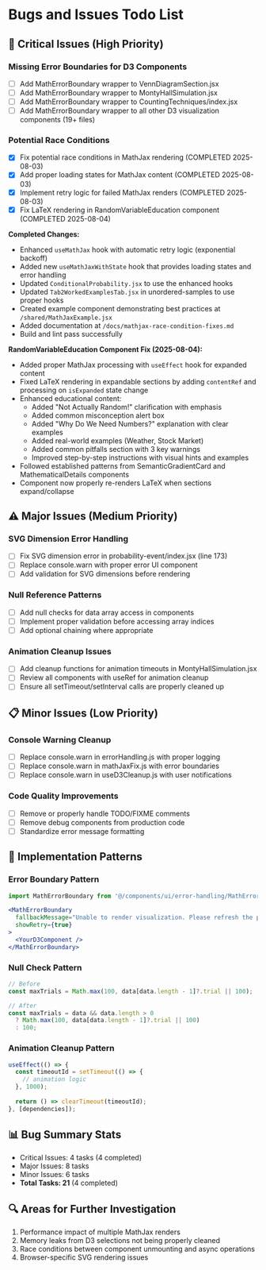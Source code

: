 # Bugs and Issues Todo List

## 🚨 Critical Issues (High Priority)

### Missing Error Boundaries for D3 Components
- [ ] Add MathErrorBoundary wrapper to VennDiagramSection.jsx
- [ ] Add MathErrorBoundary wrapper to MontyHallSimulation.jsx
- [ ] Add MathErrorBoundary wrapper to CountingTechniques/index.jsx
- [ ] Add MathErrorBoundary wrapper to all other D3 visualization components (19+ files)

### Potential Race Conditions
- [x] Fix potential race conditions in MathJax rendering (COMPLETED 2025-08-03)
- [x] Add proper loading states for MathJax content (COMPLETED 2025-08-03)
- [x] Implement retry logic for failed MathJax renders (COMPLETED 2025-08-03)
- [x] Fix LaTeX rendering in RandomVariableEducation component (COMPLETED 2025-08-04)

**Completed Changes:**
- Enhanced `useMathJax` hook with automatic retry logic (exponential backoff)
- Added new `useMathJaxWithState` hook that provides loading states and error handling
- Updated `ConditionalProbability.jsx` to use the enhanced hooks
- Updated `Tab2WorkedExamplesTab.jsx` in unordered-samples to use proper hooks
- Created example component demonstrating best practices at `/shared/MathJaxExample.jsx`
- Added documentation at `/docs/mathjax-race-condition-fixes.md`
- Build and lint pass successfully

**RandomVariableEducation Component Fix (2025-08-04):**
- Added proper MathJax processing with `useEffect` hook for expanded content
- Fixed LaTeX rendering in expandable sections by adding `contentRef` and processing on `isExpanded` state change
- Enhanced educational content:
  - Added "Not Actually Random!" clarification with emphasis
  - Added common misconception alert box
  - Added "Why Do We Need Numbers?" explanation with clear examples
  - Added real-world examples (Weather, Stock Market)
  - Added common pitfalls section with 3 key warnings
  - Improved step-by-step instructions with visual hints and examples
- Followed established patterns from SemanticGradientCard and MathematicalDetails components
- Component now properly re-renders LaTeX when sections expand/collapse

## ⚠️ Major Issues (Medium Priority)

### SVG Dimension Error Handling
- [ ] Fix SVG dimension error in probability-event/index.jsx (line 173)
- [ ] Replace console.warn with proper error UI component
- [ ] Add validation for SVG dimensions before rendering

### Null Reference Patterns
- [ ] Add null checks for data array access in components
- [ ] Implement proper validation before accessing array indices
- [ ] Add optional chaining where appropriate

### Animation Cleanup Issues
- [ ] Add cleanup functions for animation timeouts in MontyHallSimulation.jsx
- [ ] Review all components with useRef for animation cleanup
- [ ] Ensure all setTimeout/setInterval calls are properly cleaned up

## 📋 Minor Issues (Low Priority)

### Console Warning Cleanup
- [ ] Replace console.warn in errorHandling.js with proper logging
- [ ] Replace console.warn in mathJaxFix.js with error boundaries
- [ ] Replace console.warn in useD3Cleanup.js with user notifications

### Code Quality Improvements
- [ ] Remove or properly handle TODO/FIXME comments
- [ ] Remove debug components from production code
- [ ] Standardize error message formatting

## 🎯 Implementation Patterns

### Error Boundary Pattern
```jsx
import MathErrorBoundary from '@/components/ui/error-handling/MathErrorBoundary';

<MathErrorBoundary 
  fallbackMessage="Unable to render visualization. Please refresh the page."
  showRetry={true}
>
  <YourD3Component />
</MathErrorBoundary>
```

### Null Check Pattern
```jsx
// Before
const maxTrials = Math.max(100, data[data.length - 1]?.trial || 100);

// After
const maxTrials = data && data.length > 0 
  ? Math.max(100, data[data.length - 1]?.trial || 100)
  : 100;
```

### Animation Cleanup Pattern
```jsx
useEffect(() => {
  const timeoutId = setTimeout(() => {
    // animation logic
  }, 1000);
  
  return () => clearTimeout(timeoutId);
}, [dependencies]);
```

## 📊 Bug Summary Stats
- Critical Issues: 4 tasks (4 completed)
- Major Issues: 8 tasks
- Minor Issues: 6 tasks
- **Total Tasks: 21** (4 completed)

## 🔍 Areas for Further Investigation
1. Performance impact of multiple MathJax renders
2. Memory leaks from D3 selections not being properly cleaned
3. Race conditions between component unmounting and async operations
4. Browser-specific SVG rendering issues